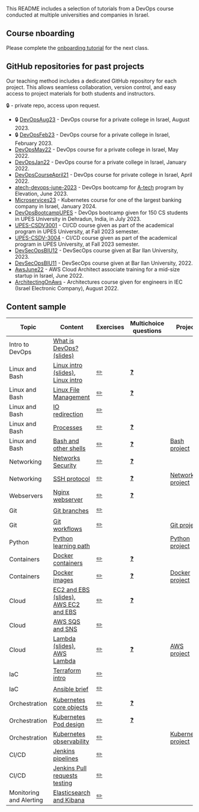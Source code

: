 This README includes a selection of tutorials from a DevOps course conducted at multiple universities and companies in Israel.

## Course nboarding

Please complete the [onboarding tutorial](tutorials/onboarding.md) for the next class.

## GitHub repositories for past projects

Our teaching method includes a dedicated GitHub repository for each project. This allows seamless collaboration, version control, and easy access to project materials for both students and instructors.

🔒 - private repo, access upon request.

- 🔒 [DevOpsAug23](https://github.com/alonitac/DevOpsAug23) - DevOps course for a private college in Israel, August 2023.
- 🔒 [DevOpsFeb23](https://github.com/alonitac/DevOpsFeb23) - DevOps course for a private college in Israel, February 2023.
- [DevOpsMay22](https://github.com/alonitac/DevOpsMay22) - DevOps course for a private college in Israel, May 2022.
- [DevOpsJan22](https://github.com/alonitac/DevOpsJan22) - DevOps course for a private college in Israel, January 2022.
- [DevOpsCourseApril21](https://github.com/alonitac/DevOpsCourseApril21) - DevOps course for private college in Israel, April 2022.
- [atech-devops-june-2023](https://github.com/alonitac/atech-devops-june-2023) - DevOps bootcamp for [A-tech](https://atech.org.il) program by Elevation, June 2023.
- [Microservices23](https://github.com/alonitac/Microservices23) - Kubernetes course for one of the largest banking company in Israel, January 2024.
- [DevOpsBootcampUPES](https://github.com/alonitac/DevOpsBootcampUPES) - DevOps bootcamp given for 150 CS students in UPES University in Dehradun, India, in July 2023. 
- [UPES-CSDV3001](https://github.com/alonitac/UPES-CSDV3001) - CI/CD course given as part of the academical program in UPES University, at Fall 2023 semester.
- [UPES-CSDV-3004](https://github.com/alonitac/UPES-CSDV-3004) - CI/CD course given as part of the academical program in UPES University, at Fall 2023 semester.
- [DevSecOpsBIU12](https://github.com/alonitac/DevSecOpsBIU12) - DevSecOps course given at Bar Ilan University, 2023.
- [DevSecOpsBIU11](https://github.com/alonitac/DevSecOpsBIU11) - DevSecOps course given at Bar Ilan University, 2022.
- [AwsJune22](https://github.com/alonitac/AwsJune22) - AWS Cloud Architect associate training for a mid-size startup in Israel, June 2022.
- [ArchitectingOnAws](https://github.com/alonitac/ArchitectingOnAws) - Architectures course given for engineers in IEC (Israel Electronic Company), August 2022.

## Content sample


| Topic                   | Content                                                                                                                              | Exercises                                                                  | Multichoice questions                                                                        | Project                                                              |  
|-------------------------|--------------------------------------------------------------------------------------------------------------------------------------|----------------------------------------------------------------------------|----------------------------------------------------------------------------------------------|----------------------------------------------------------------------|
| Intro to DevOps         | [What is DevOps? (slides)](https://alonitac.github.io/DevOpsAug23/slides/whatisdevops.html)	                                         |                                                                            |                                                                                              |                                                                      |
| Linux and Bash          | [Linux intro (slides)](https://alonitac.github.io/DevOpsAug23/slides/linux_intro.html), [Linux intro](tutorials/linux_intro.md)      | [:pencil2:](tutorials/linux_intro.md#exercises)                            | [❓](https://alonitac.github.io/DevOpsAug23/multichoice-questions/linux_intro.html)           |                                                                      |                                                                      |  
| Linux and Bash          | [Linux File Management](tutorials/linux_file_management.md)                                                                          | [:pencil2:](tutorials/linux_file_management.md#exercises)                  | [❓](https://alonitac.github.io/DevOpsAug23/multichoice-questions/linux_file_management.html) |                                                                      |  
| Linux and Bash          | [IO redirection](tutorials/linux_io_redirection.md)                                                                                  | [:pencil2:](tutorials/linux_io_redirection.md#exercises)                   |                                                                                              |                                                                      |  
| Linux and Bash          | [Processes](tutorials/linux_processes.md)                                                                                            | [:pencil2:](tutorials/linux_processes.md#exercises)                        | [❓](https://alonitac.github.io/DevOpsAug23/multichoice-questions/linux_processes.html)       |                                                                      |  
| Linux and Bash          | [Bash and other shells](tutorials/bash_shells.md)                                                                                    | [:pencil2:](tutorials/bash_shells.md#exercises)                            | [❓](https://alonitac.github.io/DevOpsAug23/multichoice-questions/bash_shells.html)           | [Bash project](bash_project)                                         |  
| Networking              | [Networks Security](tutorials/networking_security.md)                                                                                | [:pencil2:](tutorials/networking_security.md#exercises)                    | [❓](https://alonitac.github.io/DevOpsAug23/multichoice-questions/networking_security.html)   |                                                                      |  
| Networking              | [SSH protocol](tutorials/networking_ssh.md)                                                                                          | [:pencil2:](tutorials/networking_ssh.md#exercises)                         | [❓](https://alonitac.github.io/DevOpsAug23/multichoice-questions/networking_ssh.html)        | [Networking project](networking_project)                             |  
| Webservers              | [Nginx webserver](tutorials/webservers_nginx.md)                                                                                     | [:pencil2:](tutorials/webservers_nginx.md#exercises)                       | [❓](https://alonitac.github.io/DevOpsAug23/multichoice-questions/webservers_nginx.html)      |                                                                      |  
| Git                     | [Git branches](tutorials/git_branches.md)                                                                                            | [:pencil2:](tutorials/git_branches.md#exercises)                           |                                                                                              |                                                                      |  
| Git                     | [Git workflows](tutorials/git_workflows.md)                                                                                          | [:pencil2:](tutorials/git_workflows.md#exercises)                          |                                                                                              | [Git project](https://github.com/alonitac/GitProject)                |  
| Python                  | [Python learning path](tutorials/python_learning_path.md)                                                                            |                                                                            |                                                                                              | [Python project](https://github.com/alonitac/ImageProcessingService) |  
| Containers              | [Docker containers](tutorials/docker_containers.md)                                                                                  | [:pencil2:](tutorials/docker_containers.md#exercises)                      | [❓](https://alonitac.github.io/DevOpsFeb23/multi-choice-questions/docker_containers.html)    |                                                                      |  
| Containers              | [Docker images](tutorials/docker_images.md)                                                                                          | [:pencil2:](tutorials/docker_images.md#exercises)                          | [❓](https://alonitac.github.io/DevOpsFeb23/multi-choice-questions/docker_images.html)        | [Docker project](docker_project)                                     |  
| Cloud                   | [EC2 and EBS (slides)](https://alonitac.github.io/DevOpsFeb23/slides/aws_ec2_ebs.html),  [AWS EC2 and EBS](tutorials/aws_ec2_ebs.md) | [:pencil2:](tutorials/aws_ec2_ebs#exercises)                               | [❓](https://alonitac.github.io/DevOpsFeb23/multi-choice-questions/aws_ec2_ebs.html)          |                                                                      |
| Cloud                   | [AWS SQS and SNS](tutorials/aws_sqs_sns.md)                                                                                          | [:pencil2:](tutorials/aws_sqs_sns.md#exercises)                            |                                                                                              |                                                                      |  
| Cloud                   | [Lambda (slides)](https://alonitac.github.io/DevOpsFeb23/slides/aws_lambda.html), [AWS Lambda](tutorials/aws_lambda.md)              | [:pencil2:](tutorials/aws_lambda.md#exercises)                             | [❓](https://alonitac.github.io/DevOpsFeb23/multi-choice-questions/aws_lambda.html)           | [AWS project](aws_project)                                           |  
| IaC                     | [Terraform intro](tutorials/IaC_terraform.md)                                                                                        | [:pencil2:](tutorials/IaC_terraform.md#exercises)                          |                                                                                              |                                                                      |  
| IaC                     | [Ansible brief](tutorials/IaC_ansible.md)                                                                                            | [:pencil2:](tutorials/IaC_ansible.md#exercises)                            |                                                                                              |                                                                      |  
| Orchestration           | [Kubernetes core objects](tutorials/k8s_core_objects.md)                                                                             | [:pencil2:](tutorials/k8s_core_objects.md#exercises)                       | [❓](https://alonitac.github.io/DevOpsFeb23/multi-choice-questions/k8s_core_objects.html)     |                                                                      |  
| Orchestration           | [Kubernetes Pod design](tutorials/k8s_pod_design.md)                                                                                 | [:pencil2:](tutorials/k8s_pod_design.md#exercises)                         | [❓](https://alonitac.github.io/DevOpsFeb23/multi-choice-questions/k8s_pod_deep_dive.html)    |                                                                      |  
| Orchestration           | [Kubernetes observability](tutorials/k8s_observability.md)                                                                           | [:pencil2:](tutorials/k8s_observability.md#exercises)                      |                                                                                              | [Kubernetes project](k8s_project)                                    |  
| CI/CD                   | [Jenkins pipelines](tutorials/jenkins_pipelines.md)                                                                                  | [:pencil2:](tutorials/jenkins_pipelines.md#exercises)                      |                                                                                              |                                                                      |  
| CI/CD                   | [Jenkins Pull requests testing](tutorials/jenkins_pr_testing.md)                                                                     | [:pencil2:](tutorials/jenkins_pr_testing.md#exercises)                     |                                                                                              |                                                                      |  
| Monitoring and Alerting | [Elasticsearch and Kibana](tutorials/monitoring_and_alerting_elastic_kibana.md)                                                      | [:pencil2:](tutorials/monitoring_and_alerting_elastic_kibana.md#exercises) |                                                                                              |                                                                      |  
    